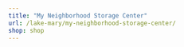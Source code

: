 ```yaml
---
title: "My Neighborhood Storage Center"
url: /lake-mary/my-neighborhood-storage-center/
shop: shop
---
```

